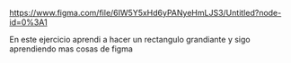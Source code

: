 https://www.figma.com/file/6IW5Y5xHd6yPANyeHmLJS3/Untitled?node-id=0%3A1

En este ejercicio aprendi a hacer un rectangulo grandiante y sigo aprendiendo mas cosas de figma

